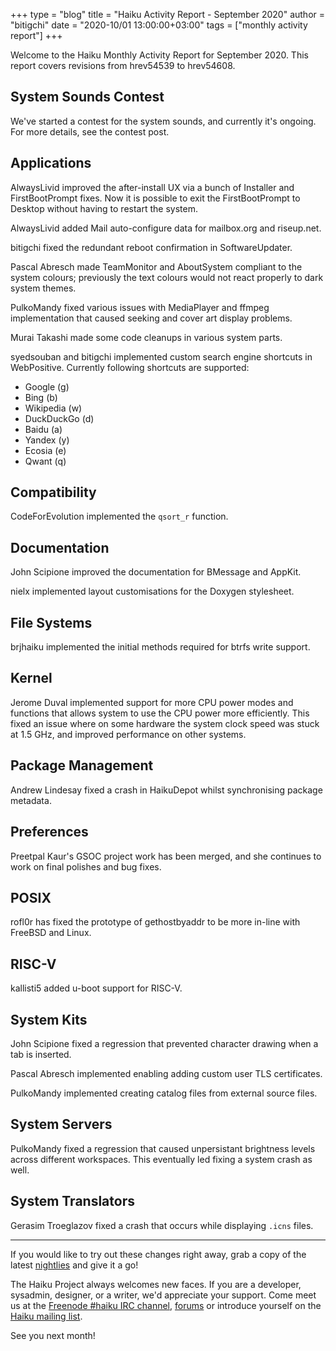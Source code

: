 +++
type = "blog"
title = "Haiku Activity Report - September 2020"
author = "bitigchi"
date = "2020-10/01 13:00:00+03:00"
tags = ["monthly activity report"]
+++

Welcome to the Haiku Monthly Activity Report for September 2020. This report covers revisions from hrev54539 to hrev54608.

## System Sounds Contest

We've started a contest for the system sounds, and currently it's ongoing. For more details, see the contest post.

## Applications

AlwaysLivid improved the after-install UX via a bunch of Installer and FirstBootPrompt fixes. Now it is possible to exit the FirstBootPrompt to Desktop without having to restart the system.

AlwaysLivid added Mail auto-configure data for mailbox.org and riseup.net.

bitigchi fixed the redundant reboot confirmation in SoftwareUpdater.

Pascal Abresch made TeamMonitor and AboutSystem compliant to the system colours; previously the text colours would not react properly to dark system themes.

PulkoMandy fixed various issues with MediaPlayer and ffmpeg implementation that caused seeking and cover art display problems.

Murai Takashi made some code cleanups in various system parts.

syedsouban and bitigchi implemented custom search engine shortcuts in WebPositive. Currently following shortcuts are supported:

- Google (g)
- Bing (b)
- Wikipedia (w)
- DuckDuckGo (d)
- Baidu (a)
- Yandex (y)
- Ecosia (e)
- Qwant (q)

## Compatibility

CodeForEvolution implemented the `qsort_r` function.

## Documentation

John Scipione improved the documentation for BMessage and AppKit.

nielx implemented layout customisations for the Doxygen stylesheet.

## File Systems

brjhaiku implemented the initial methods required for btrfs write support.

## Kernel

Jerome Duval implemented support for more CPU power modes and functions that allows system to use the CPU power more efficiently. This fixed an issue where on some hardware the system clock speed was stuck at 1.5 GHz, and improved performance on other systems.

## Package Management

Andrew Lindesay fixed a crash in HaikuDepot whilst synchronising package metadata.

## Preferences

Preetpal Kaur's GSOC project work has been merged, and she continues to work on final polishes and bug fixes.

## POSIX

rofl0r has fixed the prototype of gethostbyaddr to be more in-line with FreeBSD and Linux.

## RISC-V

kallisti5 added u-boot support for RISC-V.

## System Kits

John Scipione fixed a regression that prevented character drawing when a tab is inserted.

Pascal Abresch implemented enabling adding custom user TLS certificates.

PulkoMandy implemented creating catalog files from external source files.

## System Servers

PulkoMandy fixed a regression that caused unpersistant brightness levels across different workspaces. This eventually led fixing a system crash as well.

## System Translators

Gerasim Troeglazov fixed a crash that occurs while displaying `.icns` files.

------

If you would like to try out these changes right away, grab a copy of the latest [nightlies](https://download.haiku-os.org) and give it a go!

The Haiku Project always welcomes new faces. If you are a developer, sysadmin, designer, or a writer, we'd appreciate your support. Come meet us at the [Freenode #haiku IRC channel](irc://chat.freenode.net/haiku),  [forums](https://discuss.haiku-os.org) or introduce yourself on the [Haiku mailing list](https://www.freelists.org/list/haiku).

See you next month!
